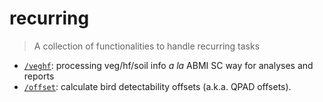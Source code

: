 # recurring
> A collection of functionalities to handle recurring tasks

- [`/veghf`](veghf/README): processing veg/hf/soil info _a la_ ABMI SC way for analyses and reports
- [`/offset`](offset/README): calculate bird detectability offsets (a.k.a. QPAD offsets).
